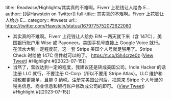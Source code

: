 title:: Readwise/Highlights/其实真的不难啊。Fiverr 上花钱让人给办 E...
author:: [[@Hawstein on Twitter]]
full-title:: 其实真的不难啊。Fiverr 上花钱让人给办 E...
category:: #tweets
url:: https://twitter.com/Hawstein/status/1679775752072622080

- 其实真的不难啊。Fiverr 上花钱让人给办 EIN 一两天就下来（含 147C），美国银行账户用 Wise 或 Payoneer。美国手机号直接上 Google Voice 就行。在流水大到一定程度前，这一套 Stripe 美国个人号就足够用了。Stripe Check 时给他 147C 信件就可以的了。 https://t.co/ISh4crze0z ([View Tweet](https://twitter.com/Hawstein/status/1679775752072622080)) #Highlight #[[2023-07-15]]
- 当然了，营收达到一定的程度，我建议还是转成美国公司。Indie Hacker 的话注册 LLC 就行，不要注册 C-Corp（所以不要用 Stripe Atlas）。LLC 维护和报税都更简单，且能 0 纳税。注册完美国公司后，把原来 Stripe 个人号里的税务信息、商业信息和银行账户修改成公司的即可。 ([View Tweet](https://twitter.com/Hawstein/status/1679790438490976256)) #Highlight #[[2023-07-15]]